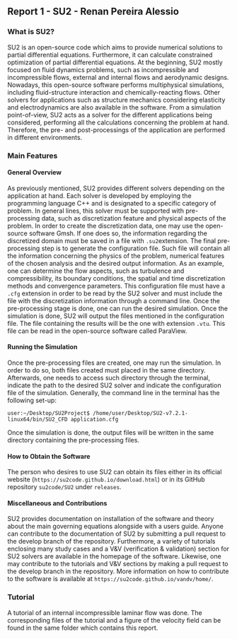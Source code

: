 ## **Report 1 - SU2** - Renan Pereira Alessio

### What is SU2?

SU2 is an open-source code which aims to provide numerical solutions to partial differential equations. Furthermore, it can calculate constrained optimization of partial differential equations. At the beginning, SU2 mostly focused on fluid dynamics problems, such as incompressible and incompressible flows, external and internal flows and aerodynamic designs. Nowadays, this open-source software performs multiphysical simulations, including fluid-structure interaction and chemically-reacting flows. Other solvers for applications such as structure mechanics considering elasticity and electrodynamics are also available in the software. From a simulation point-of-view, SU2 acts as a solver for the different applications being considered, performing all the calculations concerning the problem at hand. Therefore, the pre- and post-processings of the application are performed in different environments.

### Main Features

#### General Overview

As previously mentioned, SU2 provides different solvers depending on the application at hand. Each solver is developed by employing the programming language C++ and is designated to a specific category of problem. In general lines, this solver must be supported with pre-processing data, such as discretization feature and physical aspects of the problem. In order to create the discretization data, one may use the open-source software Gmsh. If one does so, the information regarding the discretized domain must be saved in a file with `.su2`extension. The final pre-processing step is to generate the configuration file. Such file will contain all the information concerning the physics of the problem, numerical features of the chosen analysis and the desired output information. As an example, one can determine the flow aspects, such as turbulence and compressibility, its boundary conditions, the spatial and time discretization methods and convergence parameters. This configuration file must have a `.cfg` extension in order to be read by the SU2 solver and must include the file with the discretization information through a command line. Once the pre-processing stage is done, one can run the desired simulation. Once the simulation is done, SU2 will output the files mentioned in the configuration file. The file containing the results will be the one with extension `.vtu`. This file can be read in the open-source software called ParaView.

#### Running the Simulation

Once the pre-processing files are created, one may run the simulation. In order to do so, both files created must placed in the same directory. Afterwards, one needs to access such directory through the terminal, indicate the path to the desired SU2 solver and indicate the configuration file of the simulation. Generally, the command line in the terminal has the following set-up:

`user:~/Desktop/SU2Project$ /home/user/Desktop/SU2-v7.2.1-linux64/bin/SU2_CFD application.cfg`

Once the simulation is done, the output files will be written in the same directory containing the pre-processing files.

#### How to Obtain the Software

The person who desires to use SU2 can obtain its files either in its official website (`https://su2code.github.io/download.html`) or in its GitHub repository `su2code/SU2` under `releases`.

#### Miscellaneous and Contributions

SU2 provides documentation on installation of the software and theory about the main governing equations alongside with a users guide. Anyone can contribute to the documentation of SU2 by submitting a pull request to the develop branch of the repository. Furthermore, a variety of tutorials enclosing many study cases and a V&V (verification & validation) section for SU2 solvers are available in the homepage of the software. Likewise, one may contribute to the tutorials and V&V sections by making a pull request to the develop branch in the repository. More information on how to contribute to the software is available at `https://su2code.github.io/vandv/home/`.

### Tutorial

A tutorial of an internal incompressible laminar flow was done. The corresponding files of the tutorial and a figure of the velocity field can be found in the same folder which contains this report.
